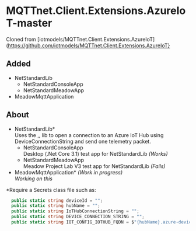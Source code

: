 # MQTTnet.Client.Extensions.AzureIoT-master

Cloned from [iotmodels/MQTTnet.Client.Extensions.AzureIoT](https://github.com/iotmodels/MQTTnet.Client.Extensions.AzureIoT}

## Added
- NetStandardLib
  - NetStandardConsoleApp
  - NetStandardMeadowApp
- MeadowMqttApplication

## About
- NetStandardLib*  
Uses the ,, lib to open a connection to an Azure IoT Hub using DeviceConnectionString and send one telemetry packet.
  - NetStandardConsoleApp  
Desktop (.Net Core 3.1) test app for NetStandardLib _(Works)_
  - NetStandardMeadowApp  
Meadow Project Lab V3 test app for NetStandardLib _(Fails)_
- MeadowMqttApplication* _(Work in progress)_  
_Working on this_

*Require a Secrets class file such as:
```cs
  public static string deviceId = "";
  public static string hubName = "";
  public static string IoTHubConnectionString = "";
  public static string DEVICE_CONNECTION_STRING = "";
  public static string IOT_CONFIG_IOTHUB_FQDN = $"{hubName}.azure-devices.net";
```
